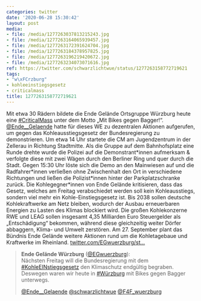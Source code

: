 ```yaml
---
categories: twitter
date: '2020-06-28 15:30:42'
layout: post
media:
- file: /media/1277263037813215243.jpg
- file: /media/1277263164065939457.jpg
- file: /media/1277263172391624704.jpg
- file: /media/1277263184378957825.jpg
- file: /media/1277263196219420672.jpg
- file: /media/1277263234073071616.jpg
ref: https://twitter.com/schwarzlichtwue/status/1277263158772719621
tags:
- "w\xFCrzburg"
- kohleeinstiegsgesetz
- criticalmass
title: 1277263158772719621
---
```

Mit etwa 30 Rädern bildete die Ende Gelände Ortsgruppe Würzburg heute eine [#CriticalMass](/t/criticalmass) unter dem Motto „Mit Bikes gegen Bagger!“. [@Ende__Gelaende](https://twitter.com/Ende__Gelaende) hatte für dieses WE zu dezentralen Aktionen aufgerufen, um gegen das Kohleausstiegsgesetz der Bundesregierung zu demonstrieren. 
Um etwa 14 Uhr startete die CM am Jugendzentrum in der Zellerau in Richtung Stadtmitte. Als die Gruppe auf dem Bahnhofsplatz eine Runde drehte wurde die Polizei auf die Demonstrant\*innen aufmerksam &amp; verfolgte diese mit zwei Wägen durch den Berliner Ring und quer durch die Stadt. 
Gegen 15:30 Uhr löste sich die Demo an den Mainwiesen auf und die Radfahrer\*innen verließen ohne Zwischenhalt den Ort in verschiedene Richtungen und ließen die Polizist\*innen hinter der Parkplatzschranke zurück. 
Die Kohlegegner\*innen von Ende Gelände kritisieren, dass das Gesetz, welches am Freitag verabschiedet werden soll kein Kohleausstiegs, sondern viel mehr ein Kohle-Einstiegsgesetz ist.
Bis 2038 sollen deutsche Kohlekraftwerke am Netz bleiben, wodurch der Ausbau erneuerbaren Energien zu Lasten des Klimas blockiert wird. Die großen Kohlekonzerne RWE und LEAG sollen insgesamt 4,35 Milliarden Euro Steuergelder als „Entschädigung“ bekommen, während diese gleichzeitig weiter Dörfer abbaggern, Klima- und Umwelt zerstören. Am 27. September plant das Bündnis Ende Gelände weitere Aktionen rund um die Kohletagebaue und Kraftwerke im Rheinland.
[twitter.com/EGwuerzburg/st…](https://twitter.com/EGwuerzburg/status/1277233889119997954?s=19)
> <b>Ende Gelände Würzburg</b> ([@EGwuerzburg](https://twitter.com/EGwuerzburg)):  
>Nächsten Freitag will die Bundesregierung mit dem [#KohleEINstiegsgesetz](/t/kohleeinstiegsgesetz) den Klimaschutz endgültig begraben. Deswegen waren wir heute in [#Würzburg](/t/würzburg) mit Bikes gegen Bagger unterwegs.  
>  
>  
>  
>[@Ende__Gelaende](https://twitter.com/Ende__Gelaende) [@schwarzlichtwue](https://twitter.com/schwarzlichtwue) [@F4F_wuerzburg](https://twitter.com/F4F_wuerzburg)   

